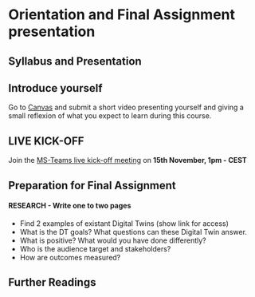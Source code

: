 # Orientation and Final Assignment presentation

## Syllabus and Presentation



## Introduce yourself

Go to [Canvas](https://canvas.vu.nl/courses/80299/assignments/361274?module_item_id=1378596) and submit a short video presenting yourself and giving a small reflexion of what you expect to learn during this course.

## LIVE KICK-OFF 

Join the [MS-Teams live kick-off meeting](https://teams.microsoft.com/l/meetup-join/19%3aLOGW63CI3_SKFd3BGZKHTMp3iGFXa64dHUsDIbpC0pg1%40thread.tacv2/1726814576878?context=%7b%22Tid%22%3a%22723246a1-c3f5-43c5-acdc-43adb404ac4d%22%2c%22Oid%22%3a%2280d1a586-55cf-4761-85f7-eb620a0bfbe5%22%7d) on **15th November, 1pm - CEST**


## Preparation for Final Assignment

#### RESEARCH - Write one to two pages

* 	Find 2 examples of existant Digital Twins (show link for access)
* 	What is the DT goals? What questions can these Digital Twin answer.
*   What is positive? What would you have done differently?
* 	Who is the audience target and stakeholders?
* 	How are outcomes measured?

## Further Readings
